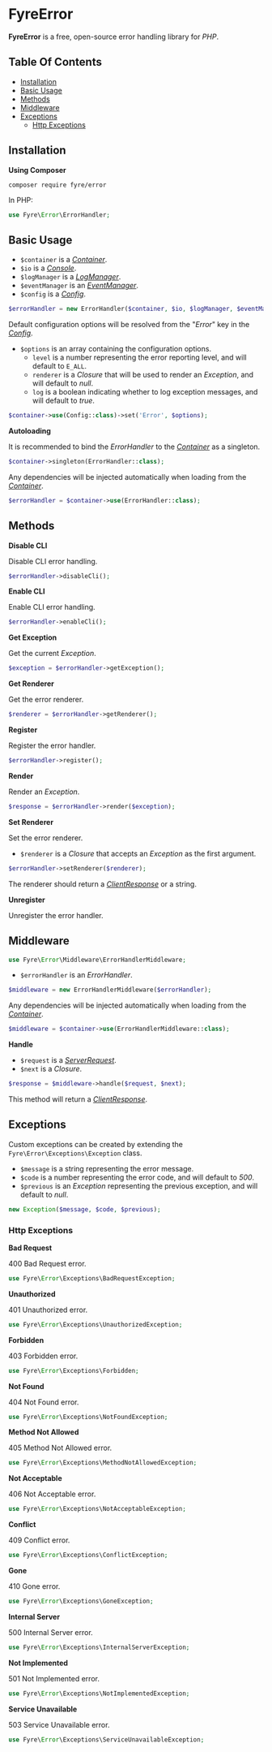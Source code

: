 # FyreError

**FyreError** is a free, open-source error handling library for *PHP*.


## Table Of Contents
- [Installation](#installation)
- [Basic Usage](#basic-usage)
- [Methods](#methods)
- [Middleware](#middleware)
- [Exceptions](#exceptions)
    - [Http Exceptions](#http-exceptions)



## Installation

**Using Composer**

```
composer require fyre/error
```

In PHP:

```php
use Fyre\Error\ErrorHandler;
```


## Basic Usage

- `$container` is a [*Container*](https://github.com/elusivecodes/FyreContainer).
- `$io` is a [*Console*](https://github.com/elusivecodes/FyreConsole).
- `$logManager` is a [*LogManager*](https://github.com/elusivecodes/FyreLog).
- `$eventManager` is an [*EventManager*](https://github.com/elusivecodes/FyreEvent).
- `$config` is a [*Config*](https://github.com/elusivecodes/FyreConfig).

```php
$errorHandler = new ErrorHandler($container, $io, $logManager, $eventManager, $config);
```

Default configuration options will be resolved from the "*Error*" key in the [*Config*](https://github.com/elusivecodes/FyreConfig).

- `$options` is an array containing the configuration options.
    - `level` is a number representing the error reporting level, and will default to `E_ALL`.
    - `renderer` is a *Closure* that will be used to render an *Exception*, and will default to *null*.
    - `log` is a boolean indicating whether to log exception messages, and will default to *true*.

```php
$container->use(Config::class)->set('Error', $options);
```

**Autoloading**

It is recommended to bind the *ErrorHandler* to the [*Container*](https://github.com/elusivecodes/FyreContainer) as a singleton.

```php
$container->singleton(ErrorHandler::class);
```

Any dependencies will be injected automatically when loading from the [*Container*](https://github.com/elusivecodes/FyreContainer).

```php
$errorHandler = $container->use(ErrorHandler::class);
```


## Methods

**Disable CLI**

Disable CLI error handling.

```php
$errorHandler->disableCli();
```

**Enable CLI**

Enable CLI error handling.

```php
$errorHandler->enableCli();
```

**Get Exception**

Get the current *Exception*.

```php
$exception = $errorHandler->getException();
```

**Get Renderer**

Get the error renderer.

```php
$renderer = $errorHandler->getRenderer();
```

**Register**

Register the error handler.

```php
$errorHandler->register();
```

**Render**

Render an *Exception*.

```php
$response = $errorHandler->render($exception);
```

**Set Renderer**

Set the error renderer.

- `$renderer` is a *Closure* that accepts an *Exception* as the first argument.

```php
$errorHandler->setRenderer($renderer);
```

The renderer should return a [*ClientResponse*](https://github.com/elusivecodes/FyreServer#client-responses) or a string.

**Unregister**

Unregister the error handler.


## Middleware

```php
use Fyre\Error\Middleware\ErrorHandlerMiddleware;
```

- `$errorHandler` is an *ErrorHandler*.

```php
$middleware = new ErrorHandlerMiddleware($errorHandler);
```

Any dependencies will be injected automatically when loading from the [*Container*](https://github.com/elusivecodes/FyreContainer).

```php
$middleware = $container->use(ErrorHandlerMiddleware::class);
```

**Handle**

- `$request` is a [*ServerRequest*](https://github.com/elusivecodes/FyreServer#server-requests).
- `$next` is a *Closure*.

```php
$response = $middleware->handle($request, $next);
```

This method will return a [*ClientResponse*](https://github.com/elusivecodes/FyreServer#client-responses).


## Exceptions

Custom exceptions can be created by extending the `Fyre\Error\Exceptions\Exception` class.

- `$message` is a string representing the error message.
- `$code` is a number representing the error code, and will default to *500*.
- `$previous` is an *Exception* representing the previous exception, and will default to *null*.

```php
new Exception($message, $code, $previous);
```


### Http Exceptions

**Bad Request**

400 Bad Request error.

```php
use Fyre\Error\Exceptions\BadRequestException;
```

**Unauthorized**

401 Unauthorized error.

```php
use Fyre\Error\Exceptions\UnauthorizedException;
```

**Forbidden**

403 Forbidden error.

```php
use Fyre\Error\Exceptions\Forbidden;
```

**Not Found**

404 Not Found error.

```php
use Fyre\Error\Exceptions\NotFoundException;
```

**Method Not Allowed**

405 Method Not Allowed error.

```php
use Fyre\Error\Exceptions\MethodNotAllowedException;
```

**Not Acceptable**

406 Not Acceptable error.

```php
use Fyre\Error\Exceptions\NotAcceptableException;
```

**Conflict**

409 Conflict error.

```php
use Fyre\Error\Exceptions\ConflictException;
```

**Gone**

410 Gone error.

```php
use Fyre\Error\Exceptions\GoneException;
```

**Internal Server**

500 Internal Server error.

```php
use Fyre\Error\Exceptions\InternalServerException;
```

**Not Implemented**

501 Not Implemented error.

```php
use Fyre\Error\Exceptions\NotImplementedException;
```

**Service Unavailable**

503 Service Unavailable error.

```php
use Fyre\Error\Exceptions\ServiceUnavailableException;
```